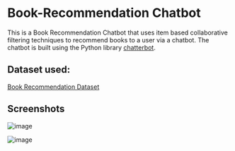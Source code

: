 # Book-Recommendation Chatbot
This is a Book Recommendation Chatbot that uses item based collaborative filtering techniques to recommend books to a user via a chatbot. The chatbot is built using the Python library [chatterbot](https://pypi.org/project/ChatterBot/).

## Dataset used:
[Book Recommendation Dataset](https://www.kaggle.com/datasets/arashnic/book-recommendation-dataset)

## Screenshots
![image](https://github.com/Dhivyaharshini/Book-Recommendation-Chatbot/assets/74705711/1eea5506-5de5-4677-ad8f-f5d6e4816f36)

![image](https://github.com/Dhivyaharshini/Book-Recommendation-Chatbot/assets/74705711/bfddddf7-5549-4f40-b099-08979215a3af)
